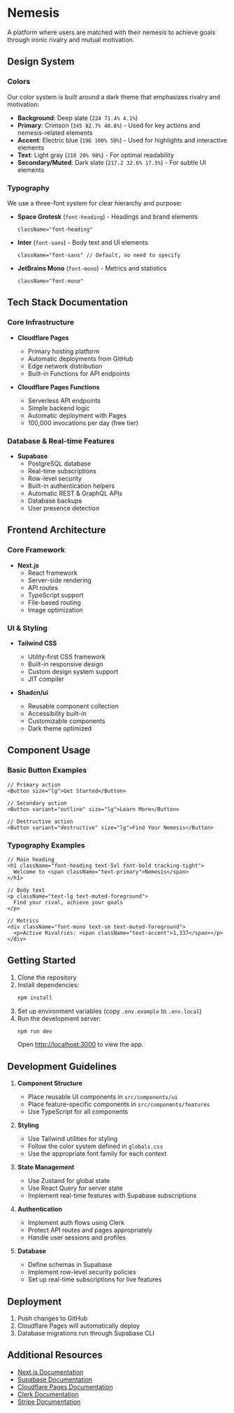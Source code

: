 # Nemesis

A platform where users are matched with their nemesis to achieve goals through ironic rivalry and mutual motivation.

## Design System

### Colors
Our color system is built around a dark theme that emphasizes rivalry and motivation:

- **Background**: Deep slate (`224 71.4% 4.1%`)
- **Primary**: Crimson (`345 82.7% 40.8%`) - Used for key actions and nemesis-related elements
- **Accent**: Electric blue (`196 100% 50%`) - Used for highlights and interactive elements
- **Text**: Light gray (`210 20% 98%`) - For optimal readability
- **Secondary/Muted**: Dark slate (`217.2 32.6% 17.5%`) - For subtle UI elements

### Typography

We use a three-font system for clear hierarchy and purpose:

- **Space Grotesk** (`font-heading`) - Headings and brand elements
  ```tsx
  className="font-heading"
  ```
- **Inter** (`font-sans`) - Body text and UI elements
  ```tsx
  className="font-sans" // Default, no need to specify
  ```
- **JetBrains Mono** (`font-mono`) - Metrics and statistics
  ```tsx
  className="font-mono"
  ```

## Tech Stack Documentation

### Core Infrastructure

- **Cloudflare Pages**
  - Primary hosting platform
  - Automatic deployments from GitHub
  - Edge network distribution
  - Built-in Functions for API endpoints

- **Cloudflare Pages Functions**
  - Serverless API endpoints
  - Simple backend logic
  - Automatic deployment with Pages
  - 100,000 invocations per day (free tier)

### Database & Real-time Features
- **Supabase**
  - PostgreSQL database
  - Real-time subscriptions
  - Row-level security
  - Built-in authentication helpers
  - Automatic REST & GraphQL APIs
  - Database backups
  - User presence detection

## Frontend Architecture

### Core Framework
- **Next.js**
  - React framework
  - Server-side rendering
  - API routes
  - TypeScript support
  - File-based routing
  - Image optimization

### UI & Styling
- **Tailwind CSS**
  - Utility-first CSS framework
  - Built-in responsive design
  - Custom design system support
  - JIT compiler

- **Shadcn/ui**
  - Reusable component collection
  - Accessibility built-in
  - Customizable components
  - Dark theme optimized

## Component Usage

### Basic Button Examples
```tsx
// Primary action
<Button size="lg">Get Started</Button>

// Secondary action
<Button variant="outline" size="lg">Learn More</Button>

// Destructive action
<Button variant="destructive" size="lg">Find Your Nemesis</Button>
```

### Typography Examples
```tsx
// Main heading
<h1 className="font-heading text-5xl font-bold tracking-tight">
  Welcome to <span className="text-primary">Nemesis</span>
</h1>

// Body text
<p className="text-lg text-muted-foreground">
  Find your rival, achieve your goals
</p>

// Metrics
<div className="font-mono text-sm text-muted-foreground">
  <p>Active Rivalries: <span className="text-accent">1,337</span></p>
</div>
```

## Getting Started

1. Clone the repository
2. Install dependencies:
   ```bash
   npm install
   ```
3. Set up environment variables (copy `.env.example` to `.env.local`)
4. Run the development server:
   ```bash
   npm run dev
   ```
   Open [http://localhost:3000](http://localhost:3000) to view the app.

## Development Guidelines

1. **Component Structure**
   - Place reusable UI components in `src/components/ui`
   - Place feature-specific components in `src/components/features`
   - Use TypeScript for all components

2. **Styling**
   - Use Tailwind utilities for styling
   - Follow the color system defined in `globals.css`
   - Use the appropriate font family for each context

3. **State Management**
   - Use Zustand for global state
   - Use React Query for server state
   - Implement real-time features with Supabase subscriptions

4. **Authentication**
   - Implement auth flows using Clerk
   - Protect API routes and pages appropriately
   - Handle user sessions and profiles

5. **Database**
   - Define schemas in Supabase
   - Implement row-level security policies
   - Set up real-time subscriptions for live features

## Deployment

1. Push changes to GitHub
2. Cloudflare Pages will automatically deploy
3. Database migrations run through Supabase CLI

## Additional Resources
- [Next.js Documentation](https://nextjs.org/docs)
- [Supabase Documentation](https://supabase.com/docs)
- [Cloudflare Pages Documentation](https://developers.cloudflare.com/pages)
- [Clerk Documentation](https://clerk.dev/docs)
- [Stripe Documentation](https://stripe.com/docs)
